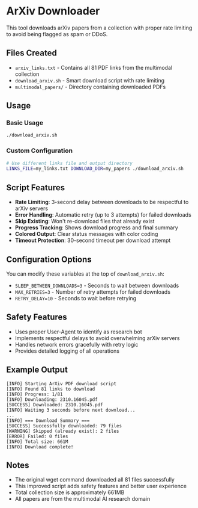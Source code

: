 # ArXiv Downloader

This tool downloads arXiv papers from a collection with proper rate limiting to avoid being flagged as spam or DDoS.

## Files Created

- `arxiv_links.txt` - Contains all 81 PDF links from the multimodal collection
- `download_arxiv.sh` - Smart download script with rate limiting
- `multimodal_papers/` - Directory containing downloaded PDFs

## Usage

### Basic Usage
```bash
./download_arxiv.sh
```

### Custom Configuration
```bash
# Use different links file and output directory
LINKS_FILE=my_links.txt DOWNLOAD_DIR=my_papers ./download_arxiv.sh
```

## Script Features

- **Rate Limiting**: 3-second delay between downloads to be respectful to arXiv servers
- **Error Handling**: Automatic retry (up to 3 attempts) for failed downloads
- **Skip Existing**: Won't re-download files that already exist
- **Progress Tracking**: Shows download progress and final summary
- **Colored Output**: Clear status messages with color coding
- **Timeout Protection**: 30-second timeout per download attempt

## Configuration Options

You can modify these variables at the top of `download_arxiv.sh`:

- `SLEEP_BETWEEN_DOWNLOADS=3` - Seconds to wait between downloads
- `MAX_RETRIES=3` - Number of retry attempts for failed downloads  
- `RETRY_DELAY=10` - Seconds to wait before retrying

## Safety Features

- Uses proper User-Agent to identify as research bot
- Implements respectful delays to avoid overwhelming arXiv servers
- Handles network errors gracefully with retry logic
- Provides detailed logging of all operations

## Example Output

```
[INFO] Starting ArXiv PDF download script
[INFO] Found 81 links to download
[INFO] Progress: 1/81
[INFO] Downloading: 2310.16045.pdf
[SUCCESS] Downloaded: 2310.16045.pdf
[INFO] Waiting 3 seconds before next download...
...
[INFO] === Download Summary ===
[SUCCESS] Successfully downloaded: 79 files
[WARNING] Skipped (already exist): 2 files  
[ERROR] Failed: 0 files
[INFO] Total size: 661M
[INFO] Download complete!
```

## Notes

- The original wget command downloaded all 81 files successfully
- This improved script adds safety features and better user experience
- Total collection size is approximately 661MB
- All papers are from the multimodal AI research domain
